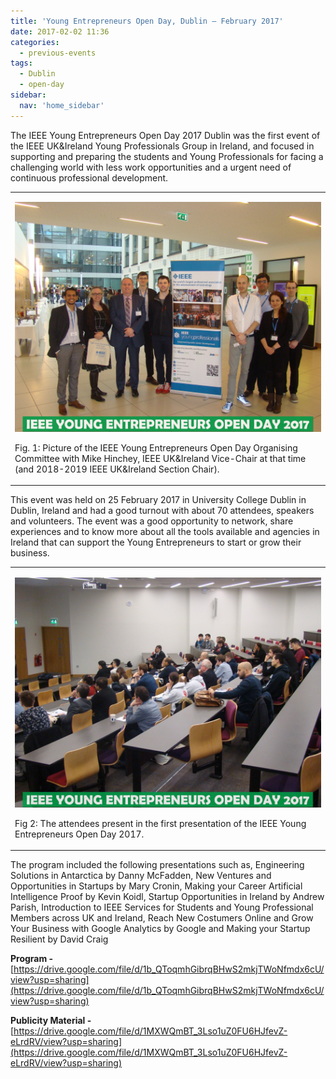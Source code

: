 ```yaml
---
title: 'Young Entrepreneurs Open Day, Dublin – February 2017'
date: 2017-02-02 11:36
categories:
  - previous-events
tags:
  - Dublin
  - open-day
sidebar:
  nav: 'home_sidebar'
---
```


The IEEE Young Entrepreneurs Open Day 2017 Dublin was the first event of
the IEEE UK&Ireland Young Professionals Group in Ireland, and focused in
supporting and preparing the students and Young Professionals for facing
a challenging world with less work opportunities and a urgent need of
continuous professional development.

<table>
<tbody>
<tr class="odd">
<td><p><img src="\assets\images\2017_openday_dublin\image2.jpg"/></p>
<p>Fig. 1:  Picture of the IEEE Young Entrepreneurs Open Day Organising
Committee with Mike Hinchey, IEEE UK&Ireland Vice-Chair at that time
(and 2018-2019 IEEE UK&Ireland Section Chair).
</p></td>
</tr>
</tbody>
</table>

This event was held on 25 February 2017 in University College Dublin in
Dublin, Ireland and had a good turnout with about 70 attendees, speakers
and volunteers. The event was a good opportunity to network, share
experiences and to know more about all the tools available and agencies
in Ireland that can support the Young Entrepreneurs to start or grow
their business.

<table>
<tbody>
<tr class="odd">
<td><p><img src="\assets\images\2017_openday_dublin\image1.jpg"/></p>
<p>Fig 2: The attendees present in the first presentation of the IEEE
Young Entrepreneurs Open Day 2017.
</p></td>
</tr>
</tbody>
</table>

The program included the following presentations such as, Engineering
Solutions in Antarctica by Danny McFadden, New Ventures and
Opportunities in Startups by Mary Cronin, Making your Career Artificial
Intelligence Proof by Kevin Koidl, Startup Opportunities in Ireland by
Andrew Parish, Introduction to IEEE Services for Students and Young
Professional Members across UK and Ireland, Reach New Costumers Online
and Grow Your Business with Google Analytics by Google and Making your
Startup Resilient by David Craig

**Program -**
[https://drive.google.com/file/d/1b_QToqmhGibrqBHwS2mkjTWoNfmdx6cU/view?usp=sharing](https://drive.google.com/file/d/1b_QToqmhGibrqBHwS2mkjTWoNfmdx6cU/view?usp=sharing)

**Publicity Material -**
[https://drive.google.com/file/d/1MXWQmBT_3Lso1uZ0FU6HJfevZ-eLrdRV/view?usp=sharing](https://drive.google.com/file/d/1MXWQmBT_3Lso1uZ0FU6HJfevZ-eLrdRV/view?usp=sharing)
